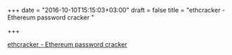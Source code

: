 +++
date = "2016-10-10T15:15:03+03:00"
draft = false
title = "ethcracker - Ethereum password cracker "

+++

<p><a href="https://t.co/K04JH2AQ6A">ethcracker - Ethereum password cracker </a></p>
